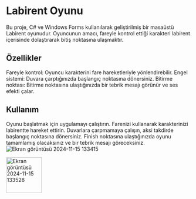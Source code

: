  # Labirent Oyunu
Bu proje, C# ve Windows Forms kullanılarak geliştirilmiş bir masaüstü Labirent oyunudur. Oyuncunun amacı, fareyle kontrol ettiği karakteri labirent içerisinde dolaştırarak bitiş noktasına ulaşmaktır.

## Özellikler
Fareyle kontrol: 
Oyuncu karakterini fare hareketleriyle yönlendirebilir.
Engel sistemi: 
Duvara çarptığınızda başlangıç noktasına dönersiniz.
Bitirme noktası: 
Bitirme noktasına ulaştığınızda bir tebrik mesajı görünür ve ses efekti çalar.
## Kullanım
Oyunu başlatmak için uygulamayı çalıştırın.
Farenizi kullanarak karakterinizi labirentte hareket ettirin.
Duvarlara çarpmamaya çalışın, aksi takdirde başlangıç noktasına dönersiniz.
Finish noktasına ulaştığınızda oyunu tamamlamış olacaksınız ve bir tebrik mesajı göreceksiniz.
![Ekran görüntüsü 2024-11-15 133415](https://github.com/user-attachments/assets/156046b3-2f01-48b8-ba74-6ae2ef0451f7)

<img width="97" alt="Ekran görüntüsü 2024-11-15 133528" src="https://github.com/user-attachments/assets/11fae920-d7ac-4717-8413-a11e7c5ad7ea">

